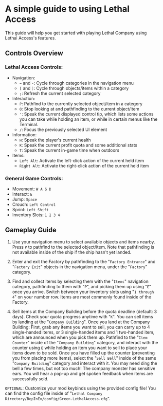 # A simple guide to using Lethal Access

This guide will help you get started with playing Lethal Company using Lethal Access's features.

## Controls Overview

### Lethal Access Controls:
- Navigation:
  - `=` and `-`: Cycle through categories in the navigation menu
  - `[` and `]`: Cycle through objects/items within a category
  - `;`: Refresh the current selected category
- Interaction:
  - `P`: Pathfind to the currently selected object/item in a category
  - `O`: Stop looking at and pathfinding to the current object/item
  - `'`: Speak the current displayed control tip, which lists some actions you can take while holding an item, or while in certain menus like the Terminal.
  - `/`: Focus the previously selected UI element
- Information:
  - `H`: Speak the player's current health
  - `K`: Speak the current profit quota and some additional stats
  - `T`: Speak the current in-game time when outdoors
- Items:
  - `Left Alt`: Activate the left-click action of the current held item
  - `Right Alt`: Activate the right-click action of the current held item

### General Game Controls:
- Movement: `W A S D`
- Interact: `E`
- Jump: `Space`
- Crouch: `Left Control`
- Sprint: `Left Shift`
- Inventory Slots: `1 2 3 4`

## Gameplay Guide

1. Use your navigation menu to select available objects and items nearby. Press `P` to pathfind to the selected object/item. Note that pathfinding is not available inside of the ship if the ship hasn't yet landed.

2. Enter and exit the Factory by pathfinding to the "`Factory Entrance`" and "`Factory Exit`" objects in the navigation menu, under the "`Factory`" category.

3. Find and collect items by selecting them with the "`Items`" navigation category, pathfinding to them with "`P`", and picking them up using "`E`" once you arrive. Switch between your inventory slots using "`1 through 4`" on your number row. Items are most commonly found inside of the Factory.

4. Sell items at the Company Building before the quota deadline (default: 3 days). Check your quota progress anytime with "`K`". You can sell items by landing at the "`Company Building`". Once you land at the Company Building: First, grab any items you want to sell, you can carry up to 4 single-handed items, or 3 single-handed items and 1 two-handed item, which are announced when you pick them up. Pathfind to the "`Item Counter`" inside of the "`Company Building`" category, and interact with the counter using `E` while holding an item you want to sell to place your items down to be sold. Once you have filled up the counter (preventing you from placing more items), select the "`Sell Bell`" inside of the same "`Company Building`" category and interact with it. You may need ding the bell a few times, but not too much! The company monster has sensitive ears. You will hear a pop-up and get spoken feedback when items are successfully sold.

`OPTIONAL`: Customize your mod keybinds using the provided config file! You can find the config file inside of "`Lethal Company Directory/BepInEx/config/Green.LethalAccess.cfg`".
